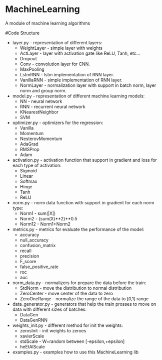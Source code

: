# MachineLearning
A module of machine learning algorithms


#Code Structure

- layer.py - representation of different layers: 
    - WeightLayer - simple layer with weights 
    - ActLayer - layer with activation gate like ReLU, Tanh, etc...
    - Dropout
    - Conv - convolution layer for CNN.
    - MaxPooling
    - LstmRNN - lstm implementation of RNN layer.
    - VanillaRNN - simple implementation of RNN layer.
    - NormLayer - normalization layer with support in batch norm, layer norm and group norm.
- model.py - representation of different machine learning models:
  - NN - neural network
  - RNN - recurrent neural network
  - KNearestNeighbor
  - SVM
- optimizer.py - optimizers for the regression:
  - Vanilla
  - Momentum
  - NesterovMomentum
  - AdaGrad
  - RMSProp
  - Adam
- activation.py - activation function that support in gradient and loss for each type of activation:
  - Sigmoid
  - Linear
  - Softmax
  - Hinge
  - Tanh
  - ReLU
- norm.py - norm data function with support in gradient for each norm type:
  - Norm1 - sum(|X|)
  - Norm2 - (sum(X)**2)**0.5
  - Norm12 - Norm1+Norm2
- metrics.py - metrics for evaluate the performance of the model:
  - accuracy
  - null_accuracy
  - confusion_matrix
  - recall
  - precision
  - F_score
  - false_positive_rate
  - roc
  - auc
- norm_data.py - normalizers for prepare the data before the train:
  - StdNorm - move the distribution to normal distribution
  - ZeroCenter - move center of the data to zero
  - ZeroOneRange - normalize the range of the data to  [0,1] range
- data_generator.py - generators that help the train prosses to move on data with different sizes of batches:
  - DataGen
  - DataGenRNN
- weights_init.py - different method for init the weights:
  - zerosInit - init weights to zeroes
  - xavierScale
  - stdScale - W=random between [-epsilon,+epsilon]
  - heEtAlScale
- examples.py - examples how to use this MachineLearning lib 



